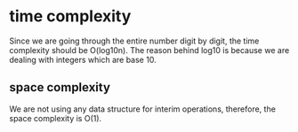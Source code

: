 # time complexity

Since we are going through the entire number digit by digit, the time complexity should be O(log10n). The reason behind log10 is because we are dealing with integers which are base 10.

## space complexity

We are not using any data structure for interim operations, therefore, the space complexity is O(1).
